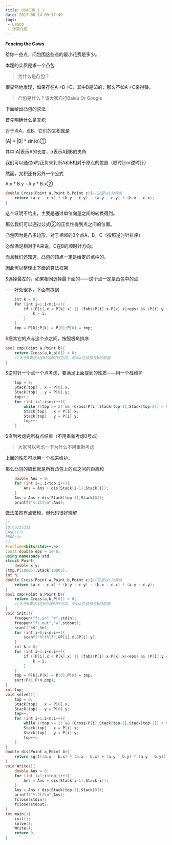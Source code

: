 ```yaml
---
title: USACO5.1.1
date: 2017-08-14 09:17:49
tags:
 - USACO
 - 计算几何
---
```


**Fencing the Cows**

给你一些点，问包围这些点的最小花费是多少。

<!--more-->

本题的实质是求一个凸包

> 为什么是凸包？

很显然地发现，如果存在A->B->C，其中B是凹的，那么不如A->C来得赚。

> 凸包是什么？请大家自行Baidu Or Google

下面给出凸包的求法：

首先明确什么是叉积

对于点A，点B，它们的叉积就是

|A| * |B| * sin(α)①

其中|A|表示A的长度，α表示A到B的夹角

我们可以通过α的正负来判断A和B相对于原点的位置（顺时针or逆时针）

然而，叉积还有另外一个公式

A.x * B.y - A.y * B.x②

```cpp
double Cross(Point a,Point b,Point c){//这里以c为源点 
	return (a.x - c.x) * (b.y - c.y) - (a.y - c.y) * (b.x - c.x);
}
```

这个证明不给出，主要是通过单位向量之间的转换得到。

那么我们可以通过公式②的正负性得到点之间的位置。

凸包因为是凸多边形，对于相邻的3个点A，B，C（按照逆时针排序）

必然满足相对于A来说，C在B的顺时针方向。

而且我们还知道，凸包的顶点一定是给定的点中的。

因此可以整理出下面的算法框架

$选择最左的，如果相同选择最下面的——这个点一定是凸包中的点

——好处很多，下面有提到

```cpp
	int k = 0;
	for (int i=1;i<n;i++){
		if ((P[i].x < P[k].x) || (fabs(P[i].x-P[k].x)<eps) && (P[i].y < P[k].y)){
			k = i;
		}
	}
	tmp = P[k];P[k] = P[0];P[0] = tmp;
```

$把其它的点与这个点之间，按照极角排序

```cpp
bool cmp(Point a,Point b){
	return Cross(a,b,p[0]) > 0;
	//大于0表示a在b的顺时针方向，所以a应该排在b的前面 
}
```

$逆时针一个点一个点考虑，要满足上面提到的性质——用一个栈维护

```cpp
	top = 0;
	Stack[top] . x = P[0].x;
	Stack[top] . y = P[0].y;
	top++;
	for (int i=1;i<n;i++){
		while ((top >= 2) && (Cross(P[i],Stack[top-1],Stack[top-2]) > 0)) top--;
		Stack[top] . x = P[i].x;
		Stack[top] . y = P[i].y;
		top++;
	}
```

$直到考虑完所有点结束（不用重新考虑0号点)

> 大家可以考虑一下为什么不用重新考虑

上面的性质可以用一个栈来维护。

那么凸包的周长就是所有凸包上的点之间的距离和

```cpp
	double Ans = 0;
	for (int i=1;i<top;i++){
		Ans = Ans + dis(Stack[i-1],Stack[i]);
	}
	Ans = Ans + dis(Stack[top-1],Stack[0]);
	printf("%.2lf\n",Ans);
```



做法虽然有点繁琐，但代码很好理解

```cpp
/*
ID:cqz15311
LANG:C++
PROG:fc
*/
#include<bits/stdc++.h>
const double eps = 1e-8;
using namespace std;
struct Point{
	double x,y;
}tmp,P[10005],Stack[10005];
int n; 
double Cross(Point a,Point b,Point c){//这里以c为源点 
	return (a.x - c.x) * (b.y - c.y) - (b.x - c.x) * (a.y - c.y);
}
bool cmp(Point a,Point b){
	return Cross(a,b,P[0]) > 0;
	//大于0表示a在b的顺时针方向，所以a应该排在b的前面 
}
void init(){
	freopen("fc.in","r",stdin);
	freopen("fc.out","w",stdout);
	scanf("%d",&n);
	for (int i=0;i<n;i++){
		scanf("%lf%lf",&P[i].x,&P[i].y);
	}
	int k = 0;
	for (int i=1;i<n;i++){
		if ((P[i].x < P[k].x) || (fabs(P[i].x-P[k].x)<eps) && (P[i].y < P[k].y)){
			k = i;
		}
	}
	tmp = P[k];P[k] = P[0];P[0] = tmp;
	sort(P+1,P+n,cmp);
}
int top;
void solve(){
	top = 0;
	Stack[top] . x = P[0].x;
	Stack[top] . y = P[0].y;
	top++;
	for (int i=1;i<n;i++){
		while ((top >= 2) && (Cross(P[i],Stack[top-1],Stack[top-2]) > 0)) top--;
		Stack[top] . x = P[i].x;
		Stack[top] . y = P[i].y;
		top++;
	}
}
double dis(Point a,Point b){
	return sqrt((a.x - b.x) * (a.x - b.x) + (a.y - b.y) * (a.y - b.y));
}
void Write(){
	double Ans = 0;
	for (int i=1;i<top;i++){
		Ans = Ans + dis(Stack[i-1],Stack[i]);
	}
	Ans = Ans + dis(Stack[top-1],Stack[0]);
	printf("%.2lf\n",Ans);
	fclose(stdin);
	fclose(stdout);
}
int main(){
	init();
	solve();
	Write();
	return 0;
}
```


